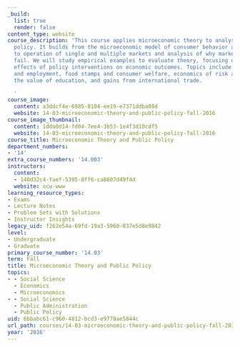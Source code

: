 ```yaml
---
_build:
  list: true
  render: false
content_type: website
course_description: 'This course applies microeconomic theory to analysis of public
  policy. It builds from the microeconomic model of consumer behavior and extends
  to operation of single and multiple markets and analysis of why markets sometimes
  fail. We will study empirical examples to evaluate theory, focusing on the casual
  effects of policy interventions on economic outcomes. Topics include minimum wages
  and employment, food stamps and consumer welfare, economics of risk and safety regulation,
  the value of education, and gains from international trade.

  '
course_image:
  content: a3ddcf4e-6985-8104-ee19-e7371ddba88d
  website: 14-03-microeconomic-theory-and-public-policy-fall-2016
course_image_thumbnail:
  content: 1dda0d14-fd04-7ee4-3b53-1e4f3d10cdf5
  website: 14-03-microeconomic-theory-and-public-policy-fall-2016
course_title: Microeconomic Theory and Public Policy
department_numbers:
- '14'
extra_course_numbers: '14.003'
instructors:
  content:
  - 140d32c4-faef-5395-8ff6-ca8607d49f4d
  website: ocw-www
learning_resource_types:
- Exams
- Lecture Notes
- Problem Sets with Solutions
- Instructor Insights
legacy_uid: f262e54a-69fd-19a3-5960-837e5d8e9842
level:
- Undergraduate
- Graduate
primary_course_number: '14.03'
term: Fall
title: Microeconomic Theory and Public Policy
topics:
- - Social Science
  - Economics
  - Microeconomics
- - Social Science
  - Public Administration
  - Public Policy
uid: 6bbabc61-c960-4812-bcd3-e9778ae5844c
url_path: courses/14-03-microeconomic-theory-and-public-policy-fall-2016
year: '2016'
---
```

